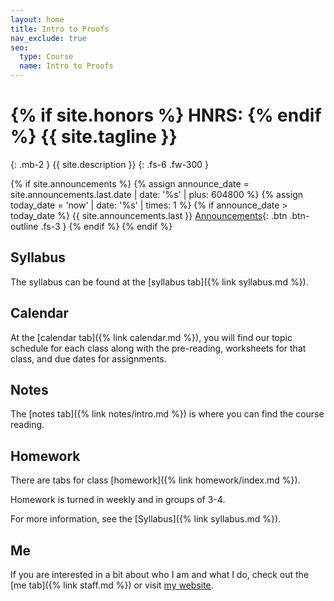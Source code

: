 ```yaml
---
layout: home
title: Intro to Proofs
nav_exclude: true
seo:
  type: Course
  name: Intro to Proofs
---
```


# {% if site.honors %} HNRS: {% endif %} {{ site.tagline }}
{: .mb-2 }
{{ site.description }}
{: .fs-6 .fw-300 }

{% if site.announcements %}
{% assign announce_date = site.announcements.last.date | date: '%s' | plus: 604800 %}
{% assign today_date = 'now' | date: '%s' | times: 1 %}
{% if announce_date > today_date %}
{{ site.announcements.last }}
[Announcements](announcements.md){: .btn .btn-outline .fs-3 }
{% endif %}
{% endif %}

## Syllabus 

The syllabus can be found at the [syllabus tab]({% link syllabus.md %}). 

## Calendar 

At the [calendar tab]({% link calendar.md %}), you will find our topic schedule 
for each class along with the pre-reading, worksheets for that class, and 
due dates for assignments.  

## Notes 

The [notes tab]({% link notes/intro.md %}) is where you can find the course reading. 

## Homework

There are tabs for class [homework]({% link homework/index.md %}). 

Homework is turned in weekly and in groups of 3-4. 

For more information, see the [Syllabus]({% link syllabus.md %}).

## Me

If you are interested in a bit about who I am and what I do, check out the 
[me tab]({% link staff.md %}) or visit [my website](https://www.matthewrobertballard.com).
